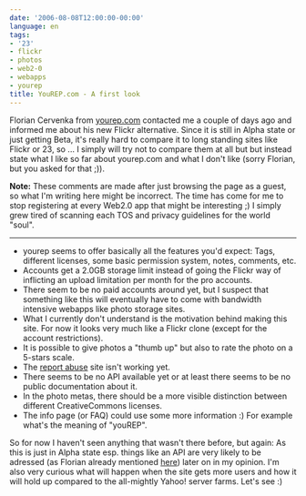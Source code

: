 ```yaml
---
date: '2006-08-08T12:00:00-00:00'
language: en
tags:
- '23'
- flickr
- photos
- web2-0
- webapps
- yourep
title: YouREP.com - A first look
---
```



Florian Cervenka from [yourep.com](http://www.yourep.com) contacted me a couple of days ago and informed me about his new Flickr alternative. Since it is still in Alpha state or just getting Beta, it's really hard to compare it to long standing sites like Flickr or 23, so ... I simply will try not to compare them at all but but instead state what I like so far about yourep.com and what I don't like (sorry Florian, but you asked for that ;)). 

**Note:** These comments are made after just browsing the page as a guest, so what I'm writing here might be incorrect. The time has come for me to stop registering at every Web2.0 app that might be interesting ;) I simply grew tired of scanning each TOS and privacy guidelines for the world "soul".

-------------------------------



* yourep seems to offer basically all the features you'd expect: Tags, different licenses, some basic permission system, notes, comments, etc.
* Accounts get a 2.0GB storage limit instead of going the Flickr way of inflicting an upload limitation per month for the pro accounts.
* There seem to be no paid accounts around yet, but I suspect that something like this will eventually have to come with bandwidth intensive webapps like photo storage sites.
* What I currently don't understand is the motivation behind making this site. For now it looks very much like a Flickr clone (except for the account restrictions).
* It is possible to give photos a "thumb up" but also to rate the photo on a 5-stars scale.
* The [report abuse](http://www.yourep.com/nav/report_abuse) site isn't working yet.
* There seems to be no API available yet or at least there seems to be no public documentation about it.
* In the photo metas, there should be a more visible distinction between different CreativeCommons licenses.
* The info page (or FAQ) could use some more information :) For example what's the meaning of "youREP".

So for now I haven't seen anything that wasn't there before, but again: As this is just in Alpha state esp. things like an API are very likely to be adressed (as Florian already mentioned [here](http://www.yourep.com/gitem/29/Flo/medium/1736)) later on in my opinion. I'm also very curious what will happen when the site gets more users and how it will hold up compared to the all-mightly Yahoo! server farms. Let's see :)